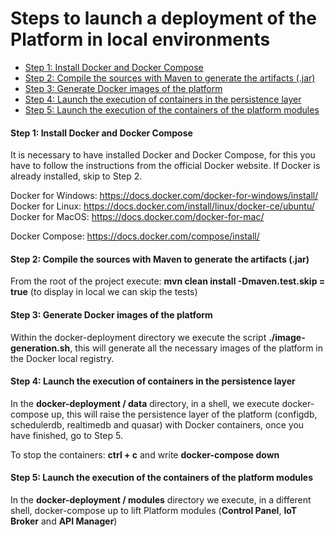 # Steps to launch a deployment of the Platform in local environments

* [Step 1: Install Docker and Docker Compose](#install)
* [Step 2: Compile the sources with Maven to generate the artifacts (.jar)](#compile)
* [Step 3: Generate Docker images of the platform](#dockerbuild)
* [Step 4: Launch the execution of containers in the persistence layer](#composedata)
* [Step 5: Launch the execution of the containers of the platform modules](#composemodules)

#### <a name="install"></a>Step 1: Install Docker and Docker Compose

It is necessary to have installed Docker and Docker Compose, for this you have to follow the instructions from the official Docker website. If Docker is already installed, skip to Step 2.

Docker for Windows: https://docs.docker.com/docker-for-windows/install/
Docker for Linux: https://docs.docker.com/install/linux/docker-ce/ubuntu/
Docker for MacOS: https://docs.docker.com/docker-for-mac/

Docker Compose: https://docs.docker.com/compose/install/

#### <a name="compile"></a>Step 2: Compile the sources with Maven to generate the artifacts (.jar)

From the root of the project execute: **mvn clean install -Dmaven.test.skip = true** (to display in local we can skip the tests)

#### <a name="dockerbuild"></a>Step 3: Generate Docker images of the platform

Within the docker-deployment directory we execute the script **./image-generation.sh**, this will generate all the necessary images of the platform in the Docker local registry.

#### <a name="composedata"></a>Step 4: Launch the execution of containers in the persistence layer

In the **docker-deployment / data** directory, in a shell, we execute docker-compose up, this will raise the persistence layer of the platform
(configdb, schedulerdb, realtimedb and quasar) with Docker containers, once you have finished, go to Step 5.

To stop the containers: **ctrl + c** and write **docker-compose down**

#### <a name="composemodules"></a>Step 5: Launch the execution of the containers of the platform modules

In the **docker-deployment / modules** directory we execute, in a different shell, docker-compose up to lift Platform modules (**Control Panel**, **IoT Broker** and **API Manager**)